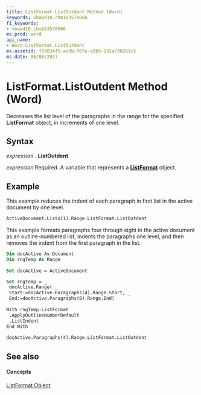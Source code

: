 ```yaml
---
title: ListFormat.ListOutdent Method (Word)
keywords: vbawd10.chm163578066
f1_keywords:
- vbawd10.chm163578066
ms.prod: word
api_name:
- Word.ListFormat.ListOutdent
ms.assetid: f69834f5-ae8b-f67a-a5b5-131a7382b1c5
ms.date: 06/08/2017
---
```



# ListFormat.ListOutdent Method (Word)

Decreases the list level of the paragraphs in the range for the specified  **ListFormat** object, in increments of one level.


## Syntax

 _expression_ . **ListOutdent**

 _expression_ Required. A variable that represents a **[ListFormat](Word.ListFormat.md)** object.


## Example

This example reduces the indent of each paragraph in first list in the active document by one level.


```vb
ActiveDocument.Lists(1).Range.ListFormat.ListOutdent
```

This example formats paragraphs four through eight in the active document as an outline-numbered list, indents the paragraphs one level, and then removes the indent from the first paragraph in the list.




```vb
Dim docActive As Document 
Dim rngTemp As Range 
 
Set docActive = ActiveDocument
```




```vb
Set rngTemp = _ 
 docActive.Range( _ 
 Start:=docActive.Paragraphs(4).Range.Start, _ 
 End:=docActive.Paragraphs(8).Range.End) 
 
With rngTemp.ListFormat 
 .ApplyOutlineNumberDefault 
 .ListIndent 
End With 
 
docActive.Paragraphs(4).Range.ListFormat.ListOutdent
```


## See also


#### Concepts


[ListFormat Object](Word.ListFormat.md)

